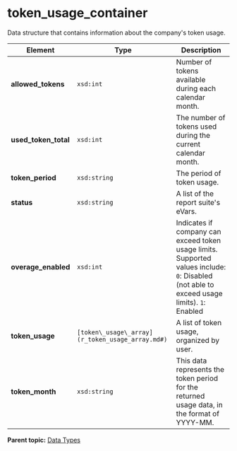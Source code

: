 # token\_usage\_container

Data structure that contains information about the company's token usage.

|Element|Type|Description|
|-------|----|-----------|
|**allowed\_tokens** |`xsd:int` | Number of tokens available during each calendar month. |
|**used\_token\_total** |`xsd:int` | The number of tokens used during the current calendar month. |
|**token\_period** |`xsd:string` | The period of token usage. |
|**status** |`xsd:string` | A list of the report suite's eVars. |
|**overage\_enabled** |`xsd:int` | Indicates if company can exceed token usage limits. Supported values include: `0`: Disabled \(not able to exceed usage limits\). `1`: Enabled |
|**token\_usage** |`[token\_usage\_array](r_token_usage_array.md#)` | A list of token usage, organized by user. |
|**token\_month** |`xsd:string` | This data represents the token period for the returned usage data, in the format of YYYY-MM. |

**Parent topic:** [Data Types](../data_types/c_datatypes.md)


